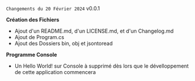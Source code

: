 `Changements du 20 Février 2024` v0.0.1

**Création des Fichiers**
- Ajout d'un README.md, d'un LICENSE.md, et d'un Changelog.md
- Ajout de Program.cs
- Ajout des Dossiers bin, obj et jsontoread

**Programme Console**
- Un Hello World! sur Console à supprimé dès lors que le dévelloppement de cette application commencera
